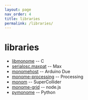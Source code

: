 ```yaml
---
layout: page
nav_order: 4
title: libraries
permalink: /libraries/
---
```


# libraries

* [libmonome](https://github.com/monome/libmonome) -- C
* [serialosc.maxpat](https://github.com/monome/serialosc.maxpat) -- Max
* [monomehost](https://github.com/monome/MonomeHost) -- Arduino Due
* [monome-processing](https://github.com/monome/monome-processing) -- Processing
* [monom](https://github.com/catfact/monom) -- SuperCollider
* [monome-grid](https://www.npmjs.com/package/monome-grid) -- node.js
* [pymonome](https://github.com/artfwo/pymonome) -- Python
